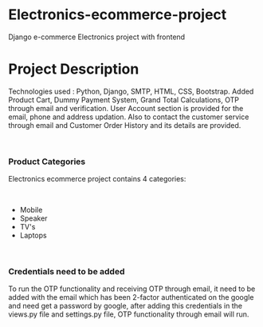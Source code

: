 # Electronics-ecommerce-project
Django e-commerce Electronics project with frontend

# Project Description

<p>Technologies used : Python, Django, SMTP, HTML, CSS, Bootstrap.
Added Product Cart, Dummy Payment System, Grand Total Calculations, OTP through email and verification.
User Account section is provided for the email, phone and address updation. Also to contact the customer service through email and Customer Order History and its details are provided.
</p><br>

<h3>Product Categories</h3>
<p>Electronics ecommerce project contains 4 categories:</p><br>
<ul>
  <li>Mobile</li>
  <li>Speaker</li>
  <li>TV's</li>
  <li>Laptops</li>
</ul><br>

<h3>Credentials need to be added</h3>
<p>To run the OTP functionality and receiving OTP through email, it need to be added with the email which has been 2-factor authenticated on the google and need get a password by google, after adding this credentials in the views.py file and settings.py file, OTP functionality through email will run.</p>
